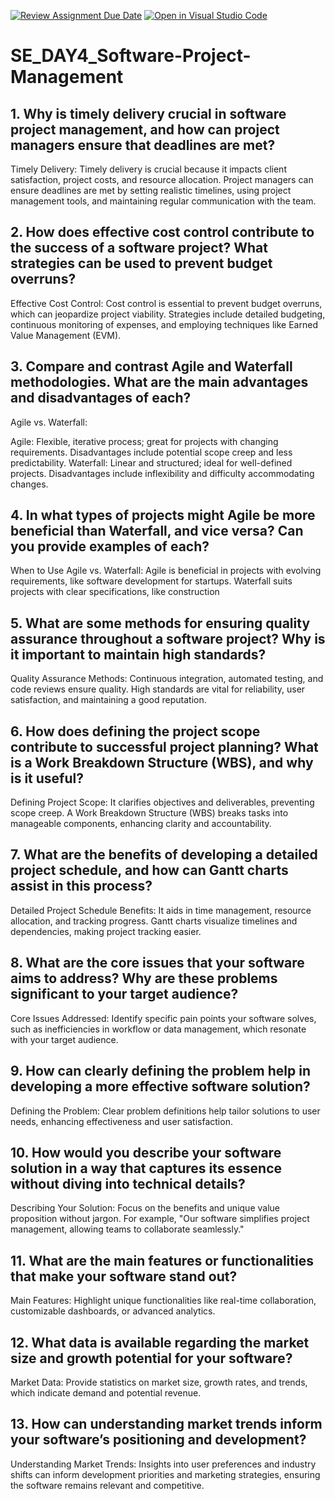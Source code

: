 [![Review Assignment Due Date](https://classroom.github.com/assets/deadline-readme-button-22041afd0340ce965d47ae6ef1cefeee28c7c493a6346c4f15d667ab976d596c.svg)](https://classroom.github.com/a/9pw6JKcu)
[![Open in Visual Studio Code](https://classroom.github.com/assets/open-in-vscode-2e0aaae1b6195c2367325f4f02e2d04e9abb55f0b24a779b69b11b9e10269abc.svg)](https://classroom.github.com/online_ide?assignment_repo_id=16105422&assignment_repo_type=AssignmentRepo)
# SE_DAY4_Software-Project-Management
## 1. Why is timely delivery crucial in software project management, and how can project managers ensure that deadlines are met?
Timely Delivery:
Timely delivery is crucial because it impacts client satisfaction, project costs, and resource allocation. Project managers can ensure deadlines are met by setting realistic timelines, using project management tools, and maintaining regular communication with the team.
## 2. How does effective cost control contribute to the success of a software project? What strategies can be used to prevent budget overruns?
Effective Cost Control:
Cost control is essential to prevent budget overruns, which can jeopardize project viability. Strategies include detailed budgeting, continuous monitoring of expenses, and employing techniques like Earned Value Management (EVM).
## 3. Compare and contrast Agile and Waterfall methodologies. What are the main advantages and disadvantages of each?
Agile vs. Waterfall:

Agile:
Flexible, iterative process; great for projects with changing requirements. Disadvantages include potential scope creep and less predictability.
Waterfall: 
Linear and structured; ideal for well-defined projects. Disadvantages include inflexibility and difficulty accommodating changes.
## 4. In what types of projects might Agile be more beneficial than Waterfall, and vice versa? Can you provide examples of each?
When to Use Agile vs. Waterfall: 
Agile is beneficial in projects with evolving requirements, like software development for startups. Waterfall suits projects with clear specifications, like construction
## 5. What are some methods for ensuring quality assurance throughout a software project? Why is it important to maintain high standards?
Quality Assurance Methods:
Continuous integration, automated testing, and code reviews ensure quality. High standards are vital for reliability, user satisfaction, and maintaining a good reputation.
## 6. How does defining the project scope contribute to successful project planning? What is a Work Breakdown Structure (WBS), and why is it useful?
Defining Project Scope:
It clarifies objectives and deliverables, preventing scope creep. A Work Breakdown Structure (WBS) breaks tasks into manageable components, enhancing clarity and accountability.
## 7. What are the benefits of developing a detailed project schedule, and how can Gantt charts assist in this process?
Detailed Project Schedule Benefits:
It aids in time management, resource allocation, and tracking progress. Gantt charts visualize timelines and dependencies, making project tracking easier.
## 8. What are the core issues that your software aims to address? Why are these problems significant to your target audience?
Core Issues Addressed: 
Identify specific pain points your software solves, such as inefficiencies in workflow or data management, which resonate with your target audience.
## 9. How can clearly defining the problem help in developing a more effective software solution?
Defining the Problem:
Clear problem definitions help tailor solutions to user needs, enhancing effectiveness and user satisfaction.
## 10. How would you describe your software solution in a way that captures its essence without diving into technical details?
Describing Your Solution: 
Focus on the benefits and unique value proposition without jargon. For example, "Our software simplifies project management, allowing teams to collaborate seamlessly."
## 11. What are the main features or functionalities that make your software stand out?
Main Features: 
Highlight unique functionalities like real-time collaboration, customizable dashboards, or advanced analytics.
## 12. What data is available regarding the market size and growth potential for your software?
Market Data:
Provide statistics on market size, growth rates, and trends, which indicate demand and potential revenue.
## 13. How can understanding market trends inform your software’s positioning and development?
Understanding Market Trends: 
Insights into user preferences and industry shifts can inform development priorities and marketing strategies, ensuring the software remains relevant and competitive.
